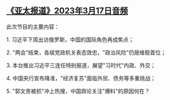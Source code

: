 <!--1679087060000-->
[《亚太报道》2023年3月17日音频](https://www.rfa.org/mandarin/yataibaodao/apr-audio/yp-03172023092919.html)
------

<p>此次节目的主要内容：</p><p>1. 习近平下周出访俄罗斯，中国的国际角色再成焦点；</p><p>2. "两会"结束，各级党政机关表态效忠，"政治风险"仍居维稳首位；</p><p>3. 本台推出习近平三连任特别报道，展望"习时代"内政、外交；</p><p>4. 中国央行宣布降准，"经济复苏"面临外贸、债务等多重挑战；</p><p>5. "郭文贵被抓"冲上热搜，中国舆论关注"爆料"的原因何在？</p>
